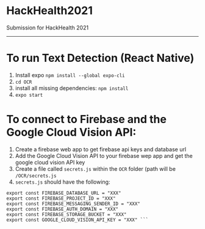 # HackHealth2021
Submission for HackHealth 2021


--------
# To run Text Detection (React Native)
1. Install expo `npm install --global expo-cli`
2. `cd OCR`
3. install all missing dependencies: `npm install`
4. `expo start`

# To connect to Firebase and the Google Cloud Vision API:
1. Create a firebase web app to get firebase api keys and database url
2. Add the Google Cloud Vision API to your firebase wep app and get the google cloud vision API key
3. Create a file called `secrets.js` within the `OCR` folder (path will be `/OCR/secrets.js`
4. `secrets.js` should have the following:
```export const FIREBASE_API_KEY = "XXX"
export const FIREBASE_DATABASE_URL = "XXX"
export const FIREBASE_PROJECT_ID = "XXX"
export const FIREBASE_MESSAGING_SENDER_ID = "XXX"
export const FIREBASE_AUTH_DOMAIN = "XXX"
export const FIREBASE_STORAGE_BUCKET = "XXX"
export const GOOGLE_CLOUD_VISION_API_KEY = "XXX" ```

